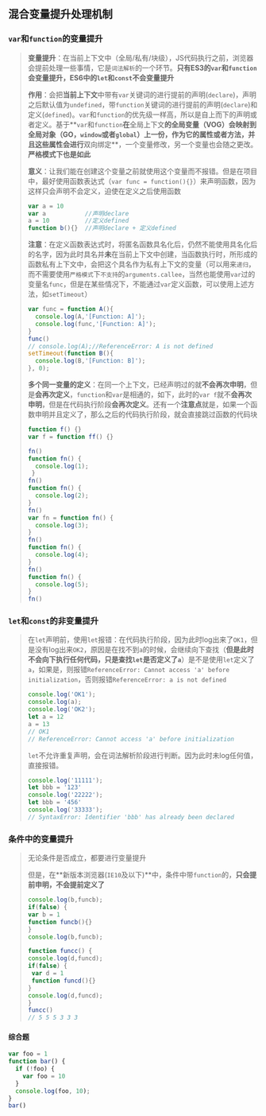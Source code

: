 ## 混合变量提升处理机制

### `var`和`function`的变量提升

> **变量提升**：在当前上下文中（全局/私有/块级），JS代码执行之前，浏览器会提前处理一些事情，它是`词法解析`的一个环节。**只有ES3的`var`和`function`会变量提升，ES6中的`let`和`const`不会变量提升**
>
> **作用**：会把**当前上下文**中带有`var`关键词的进行提前的声明(`declare`)，声明之后默认值为`undefined`，带`function`关键词的进行提前的声明(`declare`)和定义(`defined`)。`var`和`function`的优先级一样高，所以是自上而下的声明或者定义。基于**`var`和`function`**在**全局上下文**的全局变量（VOG）会映射到全局对象（GO，`window`或者`global`）上一份，作为它的属性或者方法，并且这些属性会进行**双向绑定**，一个变量修改，另一个变量也会随之更改。**严格模式下也是如此**
>
> **意义**：让我们能在创建这个变量之前就使用这个变量而不报错。但是在项目中，最好使用函数表达式（`var func = function(){}`）来声明函数，因为这样只会声明不会定义，迫使在定义之后使用函数
>
> ```js
> var a = 10
> var a           //声明declare
> a = 10          //定义defined
> function b(){}  //声明declare + 定义defined
> ```
>
> **注意**：在定义函数表达式时，将匿名函数具名化后，仍然不能使用具名化后的名字，因为此时具名并**未**在当前上下文中创建，当函数执行时，所形成的函数私有上下文中，会把这个具名作为私有上下文的变量（可以用来`递归`，而不需要使用`严格模式`下`不支持`的`arguments.callee`，当然也能使用`var`过的变量名`func`，但是在某些情况下，不能通过`var`定义函数，可以使用上述方法，如`setTimeout`）
>
> ```js
> var func = function A(){
>   console.log(A,'[Function: A]');
>   console.log(func,'[Function: A]');
> }
> func()
> // console.log(A);//ReferenceError: A is not defined
> setTimeout(function B(){
>   console.log(B,'[Function: B]');
> }, 0);
> ```
>
> **多个同一变量的定义**：在同一个上下文，已经声明过的就**不会再次申明**，但是**会再次定义**，`function`和`var`是相通的，如下，此时的`var f`就不**会再次申明**，但是在代码执行阶段**会再次定义**。还有一个**注意点**就是，如果一个函数申明并且定义了，那么之后的代码执行阶段，就会直接跳过函数的代码块
>
> ```js
> function f() {}
> var f = function ff() {}
> ```
>
> ```js
> fn()
> function fn() {
>   console.log(1);
>  }
> fn()
> function fn() {
>   console.log(2);
> }
> fn()
> var fn = function fn() {
>   console.log(3);
> }
> fn()
> function fn() {
>   console.log(4);
> }
> fn()
> function fn() {
>   console.log(5);
> }
> fn()
> ```



### `let`和`const`的**非**变量提升

> 在`let`声明前，使用`let`报错：在代码执行阶段，因为此时log出来了`OK1`，但是没有log出来`OK2`，原因是在找不到`a`的时候，会继续向下查找（**但是此时不会向下执行任何代码，只是查找`let`是否定义了`a`**）是不是使用`let`定义了`a`，如果是，则报错`ReferenceError: Cannot access 'a' before initialization`，否则报错`ReferenceError: a is not defined`
>
> ```js
> console.log('OK1');
> console.log(a);
> console.log('OK2');
> let a = 12
> a = 13
> // OK1
> // ReferenceError: Cannot access 'a' before initialization
> ```
>
> `let`不允许重复声明，会在词法解析阶段进行判断。因为此时未log任何值，直接报错。
>
> ```js
> console.log('11111');
> let bbb = '123'
> console.log('22222');
> let bbb = '456'
> console.log('33333');
> // SyntaxError: Identifier 'bbb' has already been declared
> ```
>
> 



### 条件中的变量提升

> 无论条件是否成立，都要进行变量提升
>
> 但是，在**新版本浏览器(`IE10`及以下)**中，条件中带`function`的，**只会提前申明，不会提前定义了**
>
> ```js
> console.log(b,funcb);
> if(false) {
> var b = 1
> function funcb(){}
> }
> console.log(b,funcb);
> 
> function funcc() {
> console.log(d,funcd);
> if(false) {
>  var d = 1
>  function funcd(){}
> }
> console.log(d,funcd);
> }
> funcc()
> // 5 5 5 3 3 3
> ```



#### 综合题

```js
var foo = 1
function bar() {
  if (!foo) {
    var foo = 10
  }
  console.log(foo, 10);
}
bar()
```

